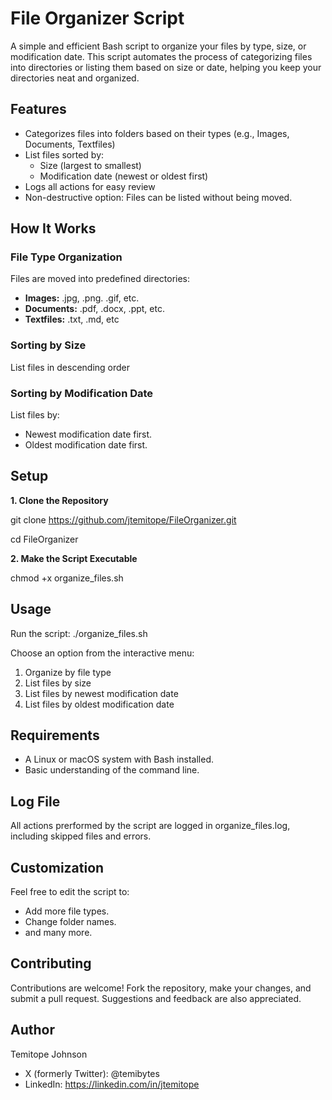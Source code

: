 # File Organizer Script
A simple and efficient Bash script to organize your files by type, size, or modification date.
This script automates the process of categorizing files into directories or listing them based on size or date, helping you keep your directories neat and organized.

## Features
* Categorizes files into folders based on their types (e.g., Images, Documents, Textfiles)
* List files sorted by:
    * Size (largest to smallest)
    * Modification date (newest or oldest first)
* Logs all actions for easy review
* Non-destructive option: Files can be listed without being moved.

## How It Works
### File Type Organization
Files are moved into predefined directories:
* **Images:** .jpg, .png. .gif, etc.
* **Documents:** .pdf, .docx, .ppt, etc.
* **Textfiles:** .txt, .md, etc
### Sorting by Size
List files in descending order
### Sorting by Modification Date
List files by:
* Newest modification date first.
* Oldest modification date first.

## Setup
**1. Clone the Repository**

git clone https://github.com/jtemitope/FileOrganizer.git

cd FileOrganizer

**2. Make the Script Executable**

chmod +x organize_files.sh

## Usage
Run the script:
./organize_files.sh

Choose an option from the interactive menu:
1. Organize by file type
2. List files by size
3. List files by newest modification date
4. List files by oldest modification date

## Requirements
* A Linux or macOS system with Bash installed.
* Basic understanding of the command line.

## Log File
All actions prerformed by the script are logged in organize_files.log, including skipped files and errors.

## Customization
Feel free to edit the script to:
* Add more file types.
* Change folder names.
* and many more.

## Contributing
Contributions are welcome! Fork the repository, make your changes, and submit a pull request. Suggestions and feedback are also appreciated.

## Author
Temitope Johnson
* X (formerly Twitter): @temibytes
* LinkedIn: https://linkedin.com/in/jtemitope
